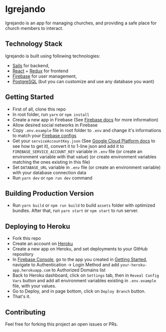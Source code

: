 # Igrejando

Igrejando is an app for managing churches, and providing a safe place for church members to interact.
 
## Technology Stack

Igrejando is built using following technologies:

* [Sails](http://sailsjs.org/) for backend,
* [React](https://reactjs.org/) + [Redux](https://redux.js.org/) for frontend
* [Firebase](https://firebase.google.com/) for user management,
* [PostgreSQL](https://www.postgresql.org/) (but you can customize and use any database you want)

## Getting Started

* First of all, clone this repo
* In root folder, run `yarn` or `npm install`
* Create a new app in Firebase (See [Firebase docs](https://firebase.google.com/docs/?authuser=0) for more information)
* Allow desired social networks in Firebase
* Copy `.env.example` file in root folder to `.env` and change it's informations to match your [Firebase configs](https://firebase.google.com/docs/web/setup?authuser=0)
* Get your `serviceAccountKey.json` 
(See [Google Cloud Platform docs](https://cloud.google.com/compute/docs/access/create-enable-service-accounts-for-instances#createanewserviceaccount) 
to see how to get it), convert it to 1-line json and add it to `FIREBASE_SERVICE_ACCOUNT_KEY` variable in `.env` file 
(or create an environment variable with that value)
(or create environment variables matching the ones existing in this file)
* Set `DATABASE_URL` variable in `.env` file (or create an environment variable) with your database connection data 
* Run `yarn dev` or `npm run dev` command

## Building Production Version
 
* Run `yarn build` or `npm run build` to build `assets` folder with optimized bundles. After that, run `yarn start` or `npm start` to run server.

## Deploying to Heroku

* Fork this repo
* Create an account on [Heroku](https://www.heroku.com)
* Create a new app on Heroku, and set deployments to your GitHub repository
* In [Firebase Console](https://console.firebase.google.com/), go to the app you created in [Getting Started](#getting-started), 
navigate to Authentication -> Login Method and add `your-heroku-app.herokuapp.com` to Authorized Domains list
* Back to Heroku dashboard, click on `Settings` tab, then in `Reveal Config Vars` button and add all environment variables 
existing in `.env.example` file, with your values.
* Go to Deploy, and in page bottom, click on `Deploy Branch` button.
* That's it.
 
## Contributing

Feel free for forking this project an open issues or PRs.
